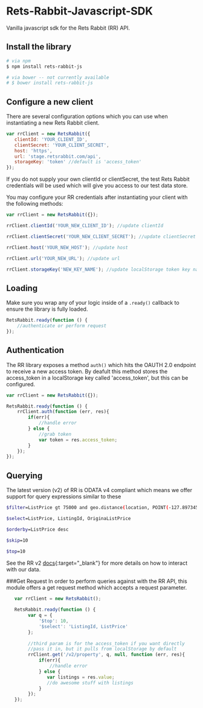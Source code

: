 # Rets-Rabbit-Javascript-SDK
Vanilla javascript sdk for the Rets Rabbit (RR) API.

## Install the library
```bash
# via npm
$ npm install rets-rabbit-js

# via bower -- not currently available
# $ bower install rets-rabbit-js
```

## Configure a new client
There are several configuration options which you can use when instantiating
 a new Rets Rabbit client.
 
 ```javascript
var rrClient = new RetsRabbit({
    clientId: 'YOUR_CLIENT_ID',
    clientSecret: 'YOUR_CLIENT_SECRET',
    host: 'https',
    url: 'stage.retsrabbit.com/api',
    storageKey: 'token' //default is 'access_token'
});
 ```
 
 If you do not supply your own clientId or clientSecret, the test Rets Rabbit
 credentials will be used which will give you access to our test data store.
 
 You may configure your RR credentials after instantiating your client with
 the following methods:
 
 ```javascript
var rrClient = new RetsRabbit({});

rrClient.clientId('YOUR_NEW_CLIENT_ID'); //update clientId

rrClient.clientSecret('YOUR_NEW_CLIENT_SECRET'); //update clientSecret

rrClient.host('YOUR_NEW_HOST'); //update host

rrClient.url('YOUR_NEW_URL'); //update url

rrClient.storageKey('NEW_KEY_NAME'); //update localStorage token key name
 ```
 
## Loading
Make sure you wrap any of your logic inside of a `.ready()` callback to
ensure the library is fully loaded.

```javascript
RetsRabbit.ready(function () {
    //authenticate or perform request
});
```

## Authentication
The RR library exposes a method `auth()` which hits the OAUTH 2.0 endpoint
to receive a new access token. By deafult this method stores the access_token
in a localStorage key called 'access_token', but this can be configured.

```javascript
var rrClient = new RetsRabbit({});

RetsRabbit.ready(function () {
    rrClient.auth(function (err, res){
        if(err){
            //handle error
        } else {
            //grab token
            var token = res.access_token;
        }
    });
});
```

## Querying
The latest version (v2) of RR is ODATA v4 compliant which means we offer
 support for query expressions similar to these
 
 ```bash
 $filter=ListPrice gt 75000 and geo.distance(location, POINT(-127.89734578345 45.234534534)) lt 50
 
 $select=ListPrice, ListingId, OriginaListPrice
 
 $orderby=ListPrice desc
 
 $skip=10
 
 $top=10
 ```
 
 See the RR v2 [docs](https://retsrabbit.com/docs/v2){:target="_blank"} for more details on how to interact with our data.

###Get Request
In order to perform queries against with the RR API, this module offers
a get request method which accepts a request parameter.

```javascript
   var rrClient = new RetsRabbit();
   
   RetsRabbit.ready(function () {
        var q = {
            '$top': 10, 
            '$select': 'ListingId, ListPrice'
        };
        
        //third param is for the access_token if you want directly
        //pass it in, but it pulls from localStorage by default
        rrClient.get('/v2/property', q, null, function (err, res){
            if(err){
                //handle error
            } else {
               var listings = res.value;
               //do awesome stuff with listings
            }
        });
   });
```